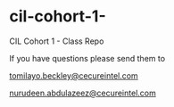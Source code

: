 # cil-cohort-1-
CIL Cohort 1 - Class Repo

If you have questions please send them to 

tomilayo.beckley@cecureintel.com

nurudeen.abdulazeez@cecureintel.com
